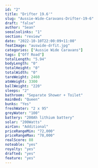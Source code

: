 ```yaml
---
id: "2"
title: "Drifter 19.6'"
slug: "Aussie-Wide-Caravans-Drifter-19-6"
draft: "false"
author: "Sean"
seealsolinks: "1"
section: "review"
date: "2022-10-10T22:00:09+11:00"
featImage: "auswide-drfit.jpg"
categories: ["Aussie Wide Caravans"]
tags: ["Off Road"]
totalLength: "5.94"
bodyLength: "0"
totalHeight: "0"
totalWidth: "0"
tareWeight: 2460
atmWeight: 3300
ballWeight: "220"
sleeps: "2"
bathroom: "Separate Shower + Toilet"
mainBed: "Queen"
bunks: "Yes"
freshWater: "2 x 95"
greyWater: "100"
battery: "200Ah lithium battery"
solar: "200Watts"
airCon: "Additional"
priceRangeMin: "72,000"
priceRangeMax: "78,000"
realScore: 88
noteable: "yes"
royalty: "yes"
drafted: "yes"
feature: "yes"
---
```

